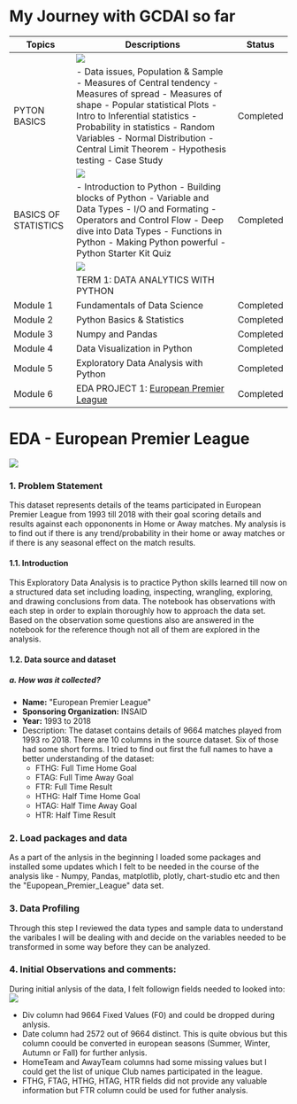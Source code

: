 # My Journey with GCDAI so far

| **Topics**  | **Descriptions**  | **Status**  |
| ------------ | ------------ | ------------ |
||![](https://www.bytelion.com/wp-content/uploads/2015/12/python-banner.png)||
| PYTON BASICS  |  - Data issues, Population & Sample - Measures of Central tendency - Measures of spread - Measures of shape - Popular statistical Plots - Intro to Inferential statistics - Probability in statistics - Random Variables - Normal Distribution - Central Limit Theorem - Hypothesis testing - Case Study |  Completed |
||![](https://media.koganpage.com/media/project_kp/image/mrs_e_statstraining_kp-web.jpg)||
| BASICS OF STATISTICS |  - Introduction to Python - Building blocks of Python - Variable and Data Types - I/O and Formating - Operators and Control Flow - Deep dive into Data Types - Functions in Python - Making Python powerful - Python Starter Kit Quiz | Completed  |
||![](https://miro.medium.com/max/2560/1*Ptv1_9wX9O2Rm2IBklyufw.png)||
||TERM 1: DATA ANALYTICS WITH PYTHON|||
|Module 1|Fundamentals of Data Science|Completed|
|Module 2|Python Basics & Statistics|Completed|
|Module 3|Numpy and Pandas|Completed|
|Module 4|Data Visualization in Python|Completed|
|Module 5|Exploratory Data Analysis with Python|Completed|
|Module 6|EDA PROJECT 1: [European Premier League][EDA1]|Completed|

[EDA1]: https://github.com/users/chakrabortyraju/projects/1 "EDA Project"

# EDA - European Premier League
![](https://e1.365dm.com/17/12/768x432/skysports-champions-league-champions-league-trophy-uefa-champions-league_4179916.jpg?20171211102418)
### 1. Problem Statement
This dataset represents details of the teams participated in European Premier League from 1993 till 2018 with their goal scoring details and results against each oppononents in Home or Away matches. My analysis is to find out if there is any trend/probability in their home or away matches or if there is any seasonal effect on the match results.

#### 1.1. Introduction
This Exploratory Data Analysis is to practice Python skills learned till now on a structured data set including loading, inspecting, wrangling, exploring, and drawing conclusions from data. The notebook has observations with each step in order to explain thoroughly how to approach the data set. Based on the observation some questions also are answered in the notebook for the reference though not all of them are explored in the analysis.


#### 1.2. Data source and dataset
##### a. How was it collected?

- **Name:** "European Premier League"
- **Sponsoring Organization:** INSAID
- **Year:** 1993 to 2018
- Description: The dataset contains details of 9664 matches played from 1993 ro 2018. There are 10 columns in the source dataset. Six of those had some short forms. I tried to find out first the full names to have a better understanding of the dataset:
  - FTHG: Full Time Home Goal
  - FTAG: Full Time Away Goal
  - FTR: Full Time Result
  - HTHG: Half Time Home Goal
  - HTAG: Half Time Away Goal
  - HTR: Half Time Result

### 2. Load packages and data
As a part of the anlysis in the beginning I loaded some packages and installed some updates which I felt to be needed in the course of the analysis like - Numpy, Pandas, matplotlib, plotly, chart-studio etc and then the "Eupopean_Premier_League" data set.

### 3. Data Profiling
Through this step I reviewed the data types and sample data to understand the varibales I will be dealing with and decide on the variables needed to be transformed in some way before they can be analyzed.

### 4. Initial Observations and comments:
During initial anlysis of the data, I felt followign fields needed to looked into:
![](![rarnings.png](image/rarnings.png))
- Div column had 9664 Fixed Values (F0) and could be dropped during anlysis.
- Date column had 2572 out of 9664 distinct. This is quite obvious but this column coould be converted in european seasons (Summer, Winter, Autumn or Fall) for further  anlysis.
- HomeTeam and AwayTeam columns had some missing values but I could get the list of unique Club names participated in the league.
- FTHG, FTAG, HTHG, HTAG, HTR fields did not provide any valuable information but FTR column could be used for futher analysis.








